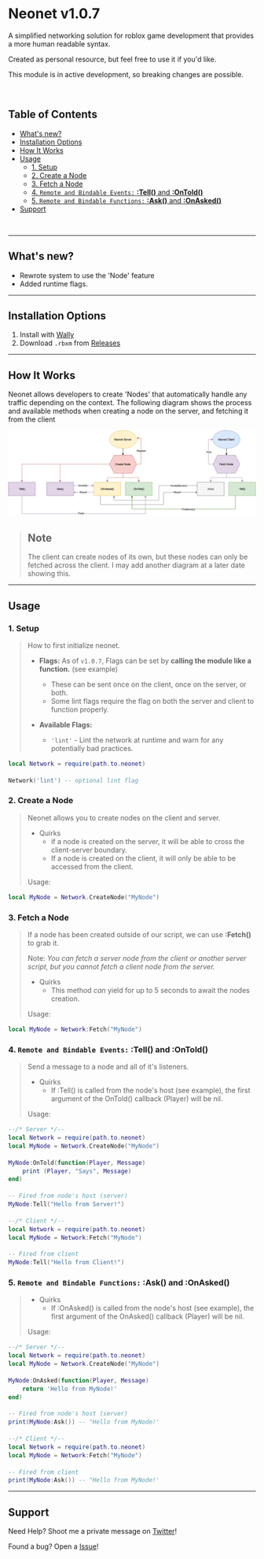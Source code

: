 

# Neonet v1.0.7
A simplified networking solution for roblox game development that provides a more human readable syntax. 

Created as personal resource, but feel free to use it if you'd like.

This module is in active development, so breaking changes are possible.

<br>

## Table of Contents
  - [What's new?](#whats-new)
  - [Installation Options](#installation-options)
  - [How It Works](#how-it-works)
  - [Usage](#usage)
    - [1. Setup](#1-setup)
    - [2. Create a Node](#2-create-a-node)
    - [3. Fetch a Node](#3-fetch-a-node)
    - [4. `Remote and Bindable Events:` **:Tell()** and **:OnTold()**](#4-remote-and-bindable-events-tell-and-ontold)
    - [5. `Remote and Bindable Functions:` **:Ask()** and **:OnAsked()**](#5-remote-and-bindable-functions-ask-and-onasked)
  - [Support](#support)

<br>

---
## What's new?
- Rewrote system to use the 'Node' feature
- Added runtime flags.

---
## Installation Options
1. Install with [Wally](https://wally.run/package/neohertz/neonet)
2. Download `.rbxm` from [Releases](https://github.com/Neohertz/Neonet/releases/) 

---
## How It Works

Neonet allows developers to create 'Nodes' that automatically handle any traffic depending on the context. The following diagram shows the process and available methods when creating a node on the server, and fetching it from the client 

![Screenshot](docs/Images/SystemFlow.png)

> ## Note
> 
> The client can create nodes of its own, but these nodes can only be fetched across the client. 
> I may add another diagram at a later date showing this.
---
## Usage
### 1. Setup
> How to first initialize neonet.
>
>   - **Flags:** As of `v1.0.7`, Flags can be set by **calling the module like a function.** (see example)
>       - These can be sent once on the client, once on the server, or both.       
>       - Some lint flags require the flag on both the server and client to function properly.
>
>   - **Available Flags:**
>       - `'lint'` - Lint the network at runtime and warn for any potentially bad practices.

```lua
local Network = require(path.to.neonet) 

Network('lint') -- optional lint flag
```
### 2. Create a Node
> Neonet allows you to create nodes on the client and server. 
> - Quirks
>   - if a node is created on the server, it will be able to cross the client-server boundary. 
>   - If a node is created on the client, it will only be able to be accessed from the client.
>
> Usage:
```lua
local MyNode = Network.CreateNode("MyNode")
```
### 3. Fetch a Node
> If a node has been created outside of our script, we can use **:Fetch()** to grab it.
> 
> Note: *You can fetch a server node from the client or another server script, but you cannot fetch a client node from the server.*
>
> - Quirks
>   - This method *can* yield for up to 5 seconds to await the nodes creation.
>
> Usage:
```lua
local MyNode = Network:Fetch("MyNode")
```
### 4. `Remote and Bindable Events:` **:Tell()** and **:OnTold()**
> Send a message to a node and all of it's listeners.
>
> - Quirks
>   - If :Tell() is called from the node's host (see example), the first argument of the OnTold() callback (Player) will be nil.
>
> Usage:
```lua
--/* Server */--
local Network = require(path.to.neonet) 
local MyNode = Network.CreateNode("MyNode")

MyNode:OnTold(function(Player, Message)
    print (Player, "Says", Message)
end) 

-- Fired from node's host (server)
MyNode:Tell("Hello from Server!")

--/* Client */--
local Network = require(path.to.neonet) 
local MyNode = Network:Fetch("MyNode")

-- Fired from client
MyNode:Tell("Hello from Client!")
```
### 5. `Remote and Bindable Functions:` **:Ask()** and **:OnAsked()**
> - Quirks
>   - If :OnAsked() is called from the node's host (see example), the first argument of the OnAsked() callback (Player) will be nil.
>
> Usage:
```lua
--/* Server */--
local Network = require(path.to.neonet) 
local MyNode = Network.CreateNode("MyNode")

MyNode:OnAsked(function(Player, Message)
    return 'Hello from MyNode!'
end) 

-- Fired from node's host (server)
print(MyNode:Ask()) -- "Hello from MyNode!'

--/* Client */--
local Network = require(path.to.neonet) 
local MyNode = Network:Fetch("MyNode")

-- Fired from client
print(MyNode:Ask()) -- "Hello from MyNode!'
```
---
## Support
Need Help? Shoot me a private message on [Twitter](https://twitter.com/neohertz0)!

Found a bug? Open a [Issue](https://github.com/Neohertz/Neonet/issues)!